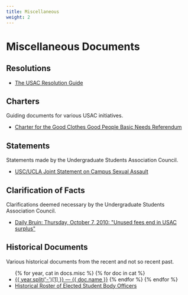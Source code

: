 ```yaml
---
title: Miscellaneous
weight: 2
---
```


# Miscellaneous Documents

## Resolutions

- [The USAC Resolution Guide](/docs/USAC%20Resolution%20Guide.pdf)

## Charters

Guiding documents for various USAC initiatives.

- [Charter for the Good Clothes Good People Basic Needs Referendum](/docs/GCGP%20Charter.pdf)

## Statements

Statements made by the Undergraduate Students Association Council.

- [USC/UCLA Joint Statement on Campus Sexual Assault](/docs/USC_UCLA%20Joint%20Statement%20on%20Campus%20Sexual%20Assault.pdf)

## Clarification of Facts

Clarifications deemed necessary by the Undergraduate Students Association Council.

- [Daily Bruin: Thursday, October 7, 2010: "Unused fees end in USAC surplus"](/docs/DB%2010-7-2010.pdf)

## Historical Documents

Various historical documents from the recent and not so recent past.

<ul>
{% for year, cat in docs.misc %}
{% for doc in cat %}
<li><a href="{{ doc.url }}">{{ year.split('-')[1] }} &mdash; {{ doc.name }}</a>
{% endfor %}
{% endfor %}
<li><a href="/docs/roster.pdf">Historical Roster of Elected Student Body Officers</a>
</ul>

